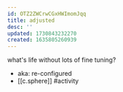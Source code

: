 ```yaml
---
id: OTZ2ZWCrwCGxHWImomJqq
title: adjusted
desc: ''
updated: 1730843232270
created: 1635805260939
---
```





what's life without lots of fine tuning?

- aka: re-configured
- [[c.sphere]] #activity
